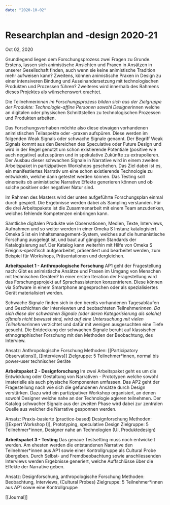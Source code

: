 ```yaml
---
date: "2020-10-02"
---
```

# Researchplan and -design 2020-21
Oct 02, 2020

Grundlegend liegen dem Forschungsprozess zwei Fragen zu Grunde. Erstens, lassen sich animistische Ansichten und Praxen in Ansätzen in unserer Gesellschaft finden, auch wenn sie keine animistische Tradition mehr aufweisen kann? Zweitens, können animistische Praxen in Design zu einer intensiveren Bindung und Auseinandersetzung mit technologischen Produkten und Prozessen führen? Zweiteres wird innerhalb des Rahmens dieses Projektes als wünschenswert erachtet.

Die Teilnehmer*innen im Forschungsprozess bilden sich aus der Zielgruppe der Produkte: Technologie-affine Personen sowohl Designer*innen welche an digitalen oder physischen Schnittstellen zu technologischen Prozessen und Produkten arbeiten.

Das Forschungsvorhaben möchte also diese etwaigen vorhandenen animistischen Teilaspekte oder -praxen aufspüren. Diese werden im folgenden Weak Signals oder schwache Signale genannt. Der Begriff Weak Signals kommt aus den Bereichen des Speculative oder Future Design und wird in der Regel genutzt um schon existierende Potentiale (positive wie auch negative) aufzuspüren und in spekulative Zukünfte zu extrapolieren. Der Ausbau dieser schwachen Signale in Narrative wird in einem zweiten Arbeitspaket in partizipativen Workshops geschehen. Das Ziel dabei ist es, ein manifestiertes Narrativ um eine schon existierende Technologie zu entwickeln, welche dann getestet werden können. Das Testing soll einerseits ob animistische Narrative Effekte generieren können und ob solche positiver oder negativer Natur sind.

Im Rahmen des Masters wird der unten aufgeführte Forschungsplan einmal durch gespielt. Die Ergebnisse werden dabei als Sampling verstanden. Für die drei Arbeitspakete ist die Zusammenarbeit mit einem Team anzudenken, welches fehlende Kompetenzen einbringen kann.

Sämtliche digitalen Produkte wie Observationen, Medien, Texte, Interviews, Aufnahmen und so weiter werden in einer Omeka S Instanz katalogisiert. Omeka S ist ein Inhaltsmanagement-System, welches auf die humanistische Forschung ausgelegt ist, und baut auf gängigen Standards der Katalogisierung auf. Der Katalog kann weiterhin mit Hilfe von Omeka S Ereignis-spezifisch aufgearbeitet, präsentiert und bearbeitet werden, zum Beispiel für Workshops, Präsentationen und dergleichen.

**Arbeitspaket 1 - Anthropologische Forschung**
AP1 geht der Fragestellung nach: Gibt es animistische Ansätze und Praxen im Umgang von Menschen mit technischen Geräten? In einer ersten Iteration der Fragestellung wird das Forschungsprojekt auf Sprachassistenten konzentrieren. Diese können via Software in einem Smartphone angesprochen oder als spezialisiertes Gerät materialisiert werden.

Schwache Signale finden sich in den bereits vorhandenen Tagesabläufen und Geschichten der interviewten und beobachteten Teilnehmer*innen. Da sich diese der schwachen Signale (oder deren Kategorisierung als solche) oftmals nicht bewusst sind, wird auf eine Untersuchung mit vielen Teilnehmer*innen verzichtet und dafür mit wenigen ausgesuchten eine Tiefe gesucht. Die Entdeckung der schwachen Signale beruht auf klassischer ethnographischer Forschung mit den Methoden der Beobachtung, des Interview.

Ansatz: Anthropologische Forschung
Methoden: [[Participatory Observations]], [[Interviews]]
Zielgruppe: 5 Teilnehmer*innen, normal bis power-user technischer Geräte

**Arbeitspaket 2 - Designforschung**
Im zwei Arbeitspaket geht es um die Entwicklung oder Gestaltung von Narrativen - Prototypen welche sowohl imaterielle als auch physische Komponenten umfassen. Das AP2 geht der Fragestellung nach wie sich die gefundenen Ansätze durch Design verstärken. Dazu wird ein partizipativer Workshop organisiert, an denen sowohl Designer welche nahe an der Technologie agieren teilnehmen. Der Katalog schwacher Signale aus der zweiten Phase wird dabei zur zentralen Quelle aus welcher die Narrative gesponnen werden.

Ansatz: Praxis-basierte (practice-based) Designforschung
Methoden: [[Expert Workshop I]], Prototyping, speculative Design
Zielgruppe: 5 Teilnehmer*innen, Designer nahe an Technologien (UI, Produktedesign)

**Arbeitspaket 3 - Testing**
Das genaue Testsetting muss noch entwickelt werden. Am ehesten werden die entstandenen Narrative den Teilnehmer*innen aus AP1 sowie einer Kontrollgruppe als Cultural Probe übergeben. Durch Selbst- und Fremdbeobachtung sowie anschliessenden Interviews werden Ergebnisse generiert, welche Auffschlüsse über die Effekte der Narrative geben.

Ansatz: Designforschung, anthropologische Forschung
Methoden: Beobachtung, Interviews, (Cultural Probes)
Zielgruppe: 5 Teilnehmer*innen aus AP1 sowie eine Kontrollgruppe

[[Journal]]